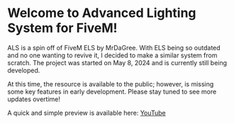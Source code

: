 # Welcome to Advanced Lighting System for FiveM!
ALS is a spin off of FiveM ELS by MrDaGree. With ELS being so outdated and no one wanting to revive it, I decided to make a similar system from scratch. The project was started on May 8, 2024 and is currently still being developed. 

At this time, the resource is available to the public; however, is missing some key features in early development. Please stay tuned to see more updates overtime!

A quick and simple preview is available here: [YouTube](https://youtu.be/T0IcbNE3neM)
